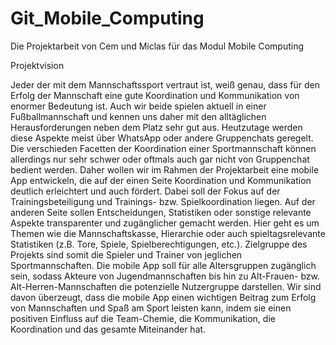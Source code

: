 # Git_Mobile_Computing
Die Projektarbeit von Cem und Miclas für das Modul Mobile Computing

Projektvision

Jeder der mit dem Mannschaftssport vertraut ist, weiß genau, dass für den Erfolg der Mannschaft eine gute Koordination und Kommunikation von enormer Bedeutung ist. Auch wir beide spielen aktuell in einer Fußballmannschaft und kennen uns daher mit den alltäglichen Herausforderungen neben dem Platz sehr gut aus. Heutzutage werden diese Aspekte meist über WhatsApp oder andere Gruppenchats geregelt. Die verschieden Facetten der Koordination einer Sportmannschaft können allerdings nur sehr schwer oder oftmals auch gar nicht von Gruppenchat bedient werden. Daher wollen wir im Rahmen der Projektarbeit eine mobile App entwickeln, die auf der einen Seite Koordination und Kommunikation deutlich erleichtert und auch fördert. Dabei soll der Fokus auf der Trainingsbeteiligung und Trainings- bzw. Spielkoordination liegen. Auf der anderen Seite sollen Entscheidungen, Statistiken oder sonstige relevante Aspekte transparenter und zugänglicher gemacht werden. Hier geht es um Themen wie die Mannschaftskasse, Hierarchie oder auch spieltagsrelevante Statistiken (z.B. Tore, Spiele, Spielberechtigungen, etc.). Zielgruppe des Projekts sind somit die Spieler und Trainer von jeglichen Sportmannschaften. Die mobile App soll für alle Altersgruppen zugänglich sein, sodass Akteure von Jugendmannschaften bis hin zu Alt-Frauen- bzw. Alt-Herren-Mannschaften die potenzielle Nutzergruppe darstellen. Wir sind davon überzeugt, dass die mobile App einen wichtigen Beitrag zum Erfolg von Mannschaften und Spaß am Sport leisten kann, indem sie einen positiven Einfluss auf die Team-Chemie, die Kommunikation, die Koordination und das gesamte Miteinander hat. 
